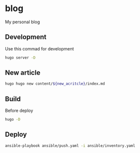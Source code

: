 # blog
My personal blog

## Development
Use this commad for development

```bash
hugo server -D
```

## New article

```bash
hugo hugo new content/${new_acritcle}/index.md
```

## Build
Before deploy

```bash
hugo -D
```

## Deploy

```bash
ansible-playbook ansible/push.yaml -i ansible/inventory.yaml
```
